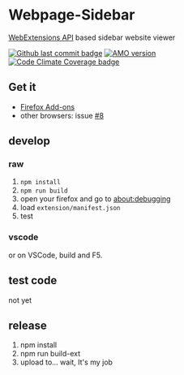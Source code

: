 # Webpage-Sidebar

[WebExtensions API](https://developer.mozilla.org/en-US/Add-ons/WebExtensions) based sidebar website viewer

[![Github last commit badge](https://img.shields.io/github/last-commit/sftblw/Webpage-Sidebar?style=flat-square)](https://github.com/sftblw/Webpage-Sidebar/commits/develop)
[![AMO version](https://img.shields.io/amo/v/Webpage-Sidebar?style=flat-square)](https://addons.mozilla.org/firefox/addon/webpage-sidebar/)
[![Code Climate Coverage badge](https://img.shields.io/codeclimate/coverage/sftblw/Webpage-Sidebar?style=flat-square)](https://codeclimate.com/github/sftblw/Webpage-Sidebar)

## Get it

- [Firefox Add-ons](https://addons.mozilla.org/firefox/addon/webpage-sidebar/)
- other browsers: issue [#8](https://github.com/sftblw/Webpage-Sidebar/issues/8)

## develop

### raw

1. `npm install`
2. `npm run build`
3. open your firefox and go to [about:debugging](about:debugging)
4. load `extension/manifest.json`
5. test

### vscode

or on VSCode, build and F5.

## test code

not yet

## release

1. npm install
2. npm run build-ext
3. upload to... wait, It's my job
